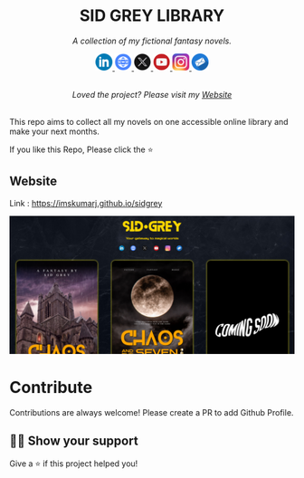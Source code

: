 <h1 align="center">SID GREY LIBRARY</h1>
<p align="center"><i>A collection of my fictional fantasy novels.</i></p>
<div align="center"><a class="icon" href="https://www.linkedin.com/in/imskumarj/" target="_blank">
    <img src="linkedin-icon.png" alt="Linkedin Icon" width="30" height="30"> </a>
<a class="icon" href="https://imskumarj.blogspot.com/" target="_blank">
    <img src="website-icon.png" alt="Website Icon" width="30" height="30"> </a>
<a class="icon" href="https://www.twitter.com/imskumarj/" target="_blank">
    <img src="twitter-icon.png" alt="Twitter Icon" width="30" height="30"> </a>
<a class="icon" href="https://www.youtube.com/@imskumarj/" target="_blank">
    <img src="yt-icon.png" alt="Youtube Icon" width="30" height="30"> </a>
<a class="icon" href="https://www.instagram.com/imskumarj/" target="_blank">
    <img src="Instagram-icon.png" alt="Instagram Icon" width="30" height="30"> </a>
<a class="icon" href="mailto:imskumarj@gmail.com" target="_blank">
    <img src="contact-icon.png" alt="Mail Icon" width="30" height="30"> </a>
</div>
<br>
<p align="center"><i>Loved the project? Please visit my <a href="https://imskumarj.github.io/sidgrey/">Website</a></i></p>
<br>
This repo aims to collect all my novels on one accessible online library and make your next months.

If you like this Repo, Please click the :star:


## Website

Link : https://imskumarj.github.io/sidgrey

<a href="https://imskumarj.github.io/sidgrey/"><img src="https://github.com/imskumarj/sidgrey/blob/main/website-ss.png" alt="Awesome README Templates" /></a>


# Contribute

Contributions are always welcome! Please create a PR to add Github Profile.


## :man_astronaut: Show your support

Give a ⭐️ if this project helped you!
